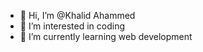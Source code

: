 - 👋 Hi, I’m @Khalid Ahammed
- 👀 I’m interested in coding
- 🌱 I’m currently learning web development


<!---
khalid999devs/khalid999devs is a ✨ special ✨ repository because its `README.md` (this file) appears on your GitHub profile.
You can click the Preview link to take a look at your changes.
--->
